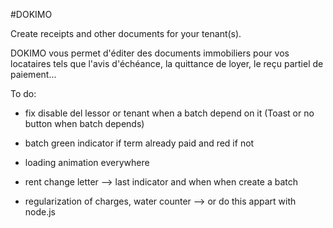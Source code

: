 #DOKIMO

Create receipts and other documents for your tenant(s).

DOKIMO vous permet d'éditer des documents immobiliers pour vos locataires tels que l'avis d'échéance, la quittance de loyer, le reçu partiel de paiement...

To do:

- fix disable del lessor or tenant when a batch depend on it (Toast or no button when batch depends)
- batch green indicator if term already paid and red if not
- loading animation everywhere

- rent change letter --> last indicator and when when create a batch
- regularization of charges, water counter --> or do this appart with node.js
